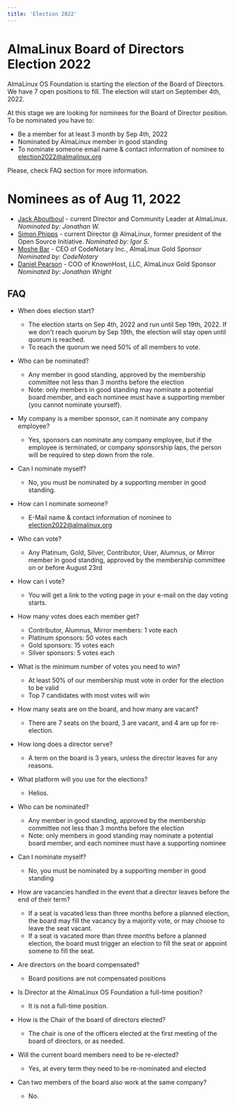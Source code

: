 ```yaml
---
title: 'Election 2022'
---
```

# AlmaLinux Board of Directors Election 2022

AlmaLinux OS Foundation is starting the election of the Board of Directors. We have 7 open positions to fill.
The election will start on September 4th, 2022.

At this stage we are looking for nominees for the Board of Director position. To be nominated you have to:
* Be a member for at least 3 month by Sep 4th, 2022
* Nominated by AlmaLinux member in good standing
* To nominate someone email name & contact information of nominee to election2022@almalinux.org

Please, check FAQ section for more information.

# Nominees as of Aug 11, 2022
* [Jack Aboutboul](https://www.linkedin.com/in/jackaboutboul/) - current Director and Community Leader at AlmaLinux. _Nominated by: Jonathan W._
* [Simon Phipps](https://en.wikipedia.org/wiki/Simon_Phipps_(programmer)) - current Director @ AlmaLinux, former president of the Open Source Initiative. _Nominated by: Igor S._
* [Moshe Bar](https://en.wikipedia.org/wiki/Moshe_Bar_(investor)) - CEO of CodeNotary Inc., AlmaLinux Gold Sponsor _Nominated by: CodeNotary_
* [Daniel Pearson](https://www.linkedin.com/in/daniel-pearson-b2559b60/) - COO of KnownHost, LLC, AlmaLinux Gold Sponsor _Nominated by: Jonathan Wright_



## FAQ
* When does election start?
  * The election starts on Sep 4th, 2022 and run until Sep 19th, 2022. If we don't reach quorum by Sep 19th, the election will stay open until quorum is reached.
  * To reach the quorum we need 50% of all members to vote.

* Who can be nominated?
  * Any member in good standing, approved by the membership committee not less than 3 months before the election
  * Note: only members in good standing may nominate a potential board member, and each nominee must have a supporting member (you cannot nominate yourself).

* My company is a member sponsor, can it nominate any company employee?
  * Yes, sponsors can nominate any company employee, but if the employee is terminated, or company sponsorship laps, the person will be required to step down from the role.

* Can I nominate myself?
  * No, you must be nominated by a supporting member in good standing.

* How can I nominate someone?
  * E-Mail name & contact information of nominee to election2022@almalinux.org

* Who can vote?
  * Any Platinum, Gold, Silver, Contributor, User, Alumnus, or Mirror member in good standing, approved by the membership committee on or before August 23rd 

* How can I vote?
  * You will get a link to the voting page in your e-mail on the day voting starts.

* How many votes does each member get?
  * Contributor, Alumnus, Mirror members: 1 vote each 
  * Platinum sponsors: 50 votes each 
  * Gold sponsors: 15 votes each 
  * Silver sponsors: 5 votes each

* What is the minimum number of votes you need to win?
  * At least 50% of our membership must vote in order for the election to be valid
  * Top 7 candidates with most votes will win
  
* How many seats are on the board, and how many are vacant?
  * There are 7 seats on the board, 3 are vacant, and 4 are up for re-election.

* How long does a director serve?
  * A term on the board is 3 years, unless the director leaves for any reasons.

* What platform will you use for the elections?
  * Helios.

* Who can be nominated?
  * Any member in good standing, approved by the membership committee not less than 3 months before the election
  * Note: only members in good standing may nominate a potential board member, and each nominee must have a supporting nominee

* Can I nominate myself?
  * No, you must be nominated by a supporting member in good standing

* How are vacancies handled in the event that a director leaves before the end of their term?
  * If a seat is vacated less than three months before a planned election, the board may fill the vacancy by a majority vote, or may choose to leave the seat vacant. 
  * If a seat is vacated more than three months before a planned election, the board must trigger an election to fill the seat or appoint somene to fill the seat.

* Are directors on the board compensated?
  * Board positions are not compensated positions

* Is Director at the AlmaLinux OS Foundation a full-time position?
  * It is not a full-time position.

* How is the Chair of the board of directors elected?
  * The chair is one of the officers elected at the first meeting of the board of directors, or as needed.

* Will the current board members need to be re-elected?
  * Yes, at every term they need to be re-nominated and elected

* Can two members of the board also work at the same company?
  * No.
